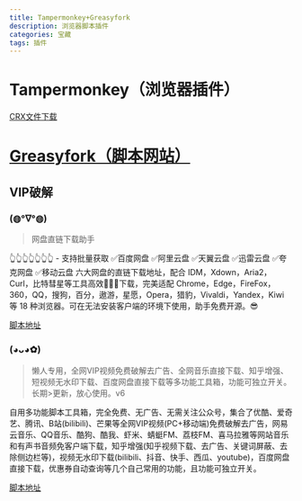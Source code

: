 ```yaml
---
title: Tampermonkey+Greasyfork
description: 浏览器脚本插件
categories: 宝藏
tags: 插件
---
```

# Tampermonkey（浏览器插件）
[CRX文件下载](https://cdn3.zzzmh.cn/v2/crx/dhdgffkkebhmkfjojejmpbldmpobfkfo/dhdgffkkebhmkfjojejmpbldmpobfkfo.zip?auth_key=1673712000-3a988f733b44cf716501c03dd84b5993-0-6c9671780199c9f7fef021362baac09c)

# [Greasyfork（脚本网站）](https://greasyfork.org/zh-CN)

## VIP破解

### (◍°∇°◍)
>网盘直链下载助手

👆👆👆👆👆👆👆 - 支持批量获取 ✅百度网盘 ✅阿里云盘 ✅天翼云盘 ✅迅雷云盘 ✅夸克网盘 ✅移动云盘 六大网盘的直链下载地址，配合 IDM，Xdown，Aria2，Curl，比特彗星等工具高效🚀🚀🚀下载，完美适配 Chrome，Edge，FireFox，360，QQ，搜狗，百分，遨游，星愿，Opera，猎豹，Vivaldi，Yandex，Kiwi 等 18 种浏览器。可在无法安装客户端的环境下使用，助手免费开源。😎

[脚本地址](https://greasyfork.org/zh-CN/scripts/436446-%E7%BD%91%E7%9B%98%E7%9B%B4%E9%93%BE%E4%B8%8B%E8%BD%BD%E5%8A%A9%E6%89%8B)

### (◕ᴗ◕✿)
>懒人专用，全网VIP视频免费破解去广告、全网音乐直接下载、知乎增强、短视频无水印下载、百度网盘直接下载等多功能工具箱，功能可独立开关。长期>更新，放心使用。v6

自用多功能脚本工具箱，完全免费、无广告、无需关注公众号，集合了优酷、爱奇艺、腾讯、B站(bilibili)、芒果等全网VIP视频(PC+移动端)免费破解去广告，网易云音乐、QQ音乐、酷狗、酷我、虾米、蜻蜓FM、荔枝FM、喜马拉雅等网站音乐和有声书音频免客户端下载，知乎增强(知乎视频下载、去广告、关键词屏蔽、去除侧边栏等)，视频无水印下载(bilibili、抖音、快手、西瓜、youtube)，百度网盘直接下载，优惠券自动查询等几个自己常用的功能，且功能可独立开关。

[脚本地址](https://scriptcat.org/script-show-page/52/)